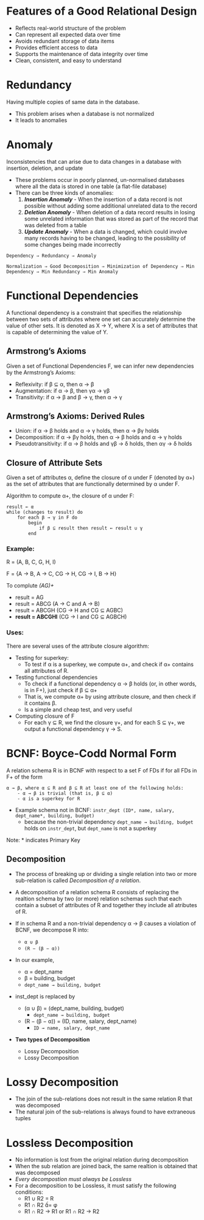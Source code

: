# Features of a Good Relational Design

- Reflects real-world structure of the problem 
- Can represent all expected data over time 
- Avoids redundant storage of data items 
- Provides efficient access to data 
- Supports the maintenance of data integrity over time 
- Clean, consistent, and easy to understand


# Redundancy
Having multiple copies of same data in the database.

- This problem arises when a database is not normalized
- It leads to anomalies


# Anomaly
Inconsistencies that can arise due to data changes in a database with insertion, deletion, and update
    
- These problems occur in poorly planned, un-normalised databases where all the data is stored in one table (a flat-file database)
- There can be three kinds of anomalies:
  1. **_Insertion Anomaly_** - When the insertion of a data record is not possible without adding some additional unrelated data to the record
  2. **_Deletion Anomaly_** - When deletion of a data record results in losing some unrelated information that was stored as part of the record that was deleted from a table
  3. **_Update Anomaly_** - When a data is changed, which could involve many records having to be changed, leading to the possibility of some changes being made incorrectly


`Dependency ⇒ Redundancy ⇒ Anomaly`

`Normalization ⇒ Good Decomposition ⇒ Minimization of Dependency ⇒ Min Dependency ⇒ Min Redundancy ⇒ Min Anomaly`


# Functional Dependencies 
A functional dependency is a constraint that specifies the relationship between two sets of attributes where one set can accurately determine the value of other sets. 
It is denoted as X → Y, where X is a set of attributes that is capable of determining the value of Y.

## Armstrong’s Axioms
Given a set of Functional Dependencies F, we can infer new dependencies by the Armstrong’s Axioms: 
- Reflexivity: if β ⊆ α, then α → β 
- Augmentation: if α → β, then γα → γβ
- Transitivity: if α → β and β → γ, then α → γ
    
## Armstrong’s Axioms: Derived Rules
- Union: if α → β holds and α → γ holds, then α → βγ holds 
- Decomposition: if α → βγ holds, then α → β holds and α → γ holds
- Pseudotransitivity: if α → β holds and γβ → δ holds, then αγ → δ holds

## Closure of Attribute Sets
Given a set of attributes α, define the closure of α under F (denoted by α+) as the set of attributes that are functionally determined by α under F.

Algorithm to compute α+, the closure of α under F:

    result ← α 
    while (changes to result) do 
        for each β → γ in F do 
            begin
                if β ⊆ result then result ← result ∪ γ
            end

### Example:

R = (A, B, C, G, H, I)

F = {A → B, A → C, CG → H, CG → I, B → H} 

To complute _(AG)+_ 
- result = AG 
- result = ABCG (A → C and A → B) 
- result = ABCGH (CG → H and CG ⊆ AGBC)
- **result = ABCGHI** (CG → I and CG ⊆ AGBCH)

### Uses:

There are several uses of the attribute closure algorithm:
- Testing for superkey:
    - To test if α is a superkey, we compute α+, and check if α+ contains all attributes of R.
- Testing functional dependencies
    - To check if a functional dependency α → β holds (or, in other words, is in F+), just check if β ⊆ α+
    - That is, we compute α+ by using attribute closure, and then check if it contains β.
    - Is a simple and cheap test, and very useful
- Computing closure of F
    - For each γ ⊆ R, we find the closure γ+, and for each S ⊆ γ+, we output a functional dependency γ → S.

# BCNF: Boyce-Codd Normal Form

A relation schema R is in BCNF with respect to a set F of FDs if for all FDs in F+ of the form
        
    α → β, where α ⊆ R and β ⊆ R at least one of the following holds:
        - α → β is trivial (that is, β ⊆ α) 
        - α is a superkey for R
        
- Example schema not in BCNF: `instr_dept (ID*, name, salary, dept_name*, building, budget)`
    - because the non-trivial dependency `dept_name → building, budget` holds on `instr_dept`, but `dept_name` is not a superkey
 
Note: * indicates Primary Key

## Decomposition

- The process of breaking up or dividing a single relation into two or more sub-relation is called *Decomposition of a relation*.
- A decomposition of a relation schema R consists of replacing the realtion schema by two (or more) relation schemas such that each contain a subset of attributes of R and together they include all atributes of R.
- If in schema R and a non-trivial dependency α → β causes a violation of BCNF, we decompose R into:
    - `α ∪ β `
    - `(R − (β − α))`

- In our example, 
    - α = dept_name 
    - β = building, budget 
    - `dept_name → building, budget`
- inst_dept is replaced by 
    - (α ∪ β) = (dept_name, building, budget) 
        - `dept_name → building, budget`
    - (R − (β − α)) = (ID, name, salary, dept_name)
        - `ID → name, salary, dept_name`
- **Two types of Decomposition**
    - Lossy Decomposition
    - Lossy Decomposition

# Lossy Decomposition

- The join of the sub-relations does not result in the same relation R that was decomposed
- The natural join of the sub-relations is always found to have extraneous tuples

# Lossless Decomposition

- No information is lost from the original relation during decomposition
- When the sub relation are joined back, the same realtion is obtained that was decomposed
- *Every decompostion must always be Lossless*
- For a decomposition to be Lossless, it must satisfy the following conditions: 
    - R1 ∪ R2 = R 
    - R1 ∩ R2 = φ 
    - R1 ∩ R2 → R1 or R1 ∩ R2 → R2
